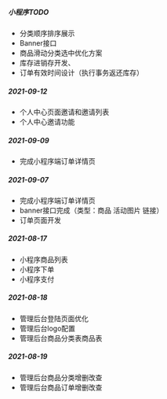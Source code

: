 ##### 小程序TODO

- 分类顺序排序展示
- Banner接口
- 商品滑动分类选中优化方案
- 库存进销存开发、
- 订单有效时间设计（执行事务返还库存）

##### 2021-09-12

- 个人中心页面邀请和邀请列表
- 个人中心邀请功能

##### 2021-09-09

- 完成小程序端订单详情页

##### 2021-09-07

- 完成小程序端订单详情页
- banner接口完成（类型：商品 活动图片 链接）
- 订单页面开发

##### 2021-08-17

- 小程序商品列表
- 小程序下单
- 小程序支付

##### 2021-08-18

- 管理后台登陆页面优化
- 管理后台logo配置
- 管理后台商品分类表商品表

##### 2021-08-19

- 管理后台商品分类增删改查
- 管理后台商品订单增删改查

